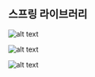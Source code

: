 ##


## 스프링 라이브러리
![alt text](https://melonicedlatte.com/assets/images/2021_3Q/spring_architect.png)

![alt text](https://velog.velcdn.com/images/wnsdnjs70/post/dff724c9-eabc-4acd-a696-02f9814a6756/image.png)

![alt text](https://melonicedlatte.com/assets/images/2021_3Q/spring_boot2.png) 